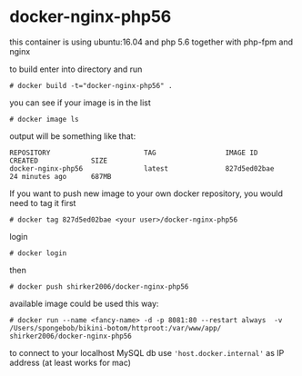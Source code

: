 # docker-nginx-php56

this container is using ubuntu:16.04 and php 5.6 together with php-fpm and nginx


to build enter into directory and run

`# docker build -t="docker-nginx-php56" .`

you can see if your image is in the list

`# docker image ls`

output will be something like that: 
```
REPOSITORY                       TAG                 IMAGE ID            CREATED             SIZE
docker-nginx-php56               latest              827d5ed02bae        24 minutes ago      687MB
```


If you want to push new image to your own docker repository, you would need to tag it first
```
# docker tag 827d5ed02bae <your user>/docker-nginx-php56
```

login
```
# docker login
```

then
```
# docker push shirker2006/docker-nginx-php56
```


available image could be used this way:
```
# docker run --name <fancy-name> -d -p 8081:80 --restart always  -v /Users/spongebob/bikini-botom/httproot:/var/www/app/ shirker2006/docker-nginx-php56
```

to connect to your localhost MySQL db use `'host.docker.internal'` as IP address (at least works for mac)
